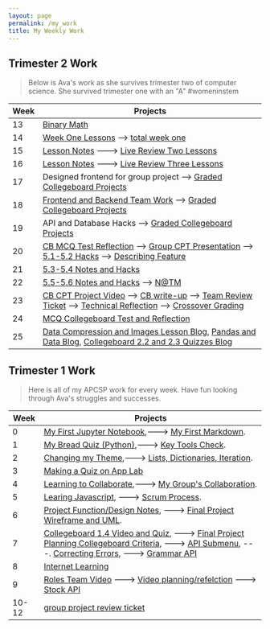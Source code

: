 ```yaml
---
layout: page
permalink: /my_work
title: My Weekly Work
---
```


## Trimester 2 Work
> Below is Ava's work as she survives trimester two of computer science. She survived trimester one with an "A" #womeninstem

| Week | Projects |
|----|----|
| 13 | [Binary Math](https://avac54765.github.io/fastpages-ava/frontend/binary)  |
| 14 | [Week One Lessons](https://avac54765.github.io/fastpages-ava/teamlesson/notes) --> [total week one](https://avac54765.github.io/fastpages-ava/lessons/weekone)|
| 15 | [Lesson Notes](https://avac54765.github.io/fastpages-ava/teamlesson/notes) ---> [Live Review Two Lessons](https://avac54765.github.io/fastpages-ava/lessonsreview/two) |
| 16 | [Lesson Notes](https://avac54765.github.io/fastpages-ava/teamlesson/notes) ---> [Live Review Three Lessons](https://avac54765.github.io/fastpages-ava/lessonsreview/three)|
| 17 | Designed frontend for group project -->  [Graded Collegeboard Projects](https://avac54765.github.io/fastpages-ava/CB/submissions/one) |
| 18 | [Frontend and Backend Team Work](https://srihitakott1213.github.io/TeamBaddies/lesson/week18) --> [Graded Collegeboard Projects](https://avac54765.github.io/fastpages-ava/CB/submissions/one) |
| 19 | API and Database Hacks --> [Graded Collegeboard Projects](https://avac54765.github.io/fastpages-ava/CB/submissions/one) |
| 20 | [CB MCQ Test Reflection](https://avac54765.github.io/fastpages-ava/CB/MCQ) --> [Group CPT Presentation](https://srihitakott1213.github.io/TeamBaddies/projectproposal/TeamBaddies) --> [5.1-5.2 Hacks](https://avac54765.github.io/fastpages-ava/CB/computingeffects) --> [Describing Feature](https://avac54765.github.io/fastpages-ava/project/individual)|  
| 21 | [5.3-5.4 Notes and Hacks](https://avac54765.github.io/fastpages-ava/CB/bias/crowdsourcing) |
| 22 | [5.5-5.6 Notes and Hacks](https://avac54765.github.io/fastpages-ava/CB/concerns/safety) --> [N@TM](https://avac54765.github.io/fastpages-ava/night/museum) |
| 23 | [CB CPT Project Video](https://www.youtube.com/watch?v=AcCnwChFiLI) --> [CB write-up](https://avac54765.github.io/fastpages-ava/project/write-up) --> [Team Review Ticket](https://github.com/alexac54767/Fitness_4_Baddies/issues/25) --> [Technical Reflection](https://avac54765.github.io/fastpages-ava/project/reflection) --> [Crossover Grading](https://github.com/avac54765/fastpages-ava/issues/29)|
| 24 | [MCQ Collegeboard Test and Reflection](https://avac54765.github.io/fastpages-ava/CB/MCQ3) |
| 25 | [Data Compression and Images Lesson Blog](https://avac54765.github.io/fastpages-ava/datacompression/images), [Pandas and Data Blog](https://avac54765.github.io/fastpages-ava/week%2025/2023/03/09/AP-unit2-3.html), [Collegeboard 2.2 and 2.3 Quizzes Blog](https://avac54765.github.io/fastpages-ava/CB/quizzes/4) |

## Trimester 1 Work
> Here is all of my APCSP work for every week. Have fun looking through Ava's struggles and successes. 

| Week        | Projects    |
| ----------- | ----------- |
 | 0           | [My First Jupyter Notebook](https://avac54765.github.io/fastpages-ava/first_jupyter_notebook/python),---> [My First Markdown](https://avac54765.github.io/fastpages-ava/first_markdown/markdown). |
 | 1 | [My Bread Quiz (Python)](https://avac54765.github.io/fastpages-ava/bread_quiz/python),---> [Key Tools Check](https://avac54765.github.io/fastpages-ava/tools_check/bash). |
 | 2 | [Changing my Theme](https://avac54765.github.io/fastpages-ava/theme_change/markdown),---> [Lists, Dictionaries, Iteration](https://avac54765.github.io/fastpages-ava/lists_and_dictionaries/python). |
 | 3 | [Making a Quiz on App Lab](https://avac54765.github.io/fastpages-ava/app_lab_quiz/markdown)|
 | 4 | [Learning to Collaborate](https://avac54765.github.io/fastpages-ava/collaboration/markdown),---> [My Group's Collaboration](https://avac54765.github.io/fastpages-ava/groupcollaboration/markdown). |
 | 5 | [Learing Javascript](https://avac54765.github.io/fastpages-ava/learningjavascript/javascript), ---> [Scrum Process](https://avac54765.github.io/fastpages-ava/scrum_process/markdown). |
 | 6 | [Project Function/Design Notes](https://avac54765.github.io/fastpages-ava/1.2-1.3notes/markdown), ---> [Final Project Wireframe and UML](https://avac54765.github.io/groupfastpage/finalplanning/wireframe).
 | 7 | [Collegeboard 1.4 Video and Quiz](https://avac54765.github.io/fastpages-ava/CBerror/markdown), ---> [Final Project Planning Collegeboard Criteria](https://avac54765.github.io/groupfastpage/finalplanning/criteria), ---> [API Submenu](https://avac54765.github.io/fastpages-ava/API/overview), ---. [Correcting Errors](https://avac54765.github.io/fastpages-ava/collegeboard/error), ---> [Grammar API](https://avac54765.github.io/fastpages-ava/grammarAPI/python) |
 | 8 | [Internet Learning](https://avac54765.github.io/fastpages-ava/CBinternet/markdown) |
 | 9 | [Roles Team Video](https://www.wevideo.com/view/2838344010) ---> [Video planning/refelction](https://avac54765.github.io/fastpages-ava/videoplanning/markdown) ---> [Stock API](https://avac54765.github.io/groupfastpage/data/stocks) |
 | 10-12 | [group project review ticket](https://github.com/nighthawkcoders/APCSP/issues/71#issue-1436116993) |
 


 